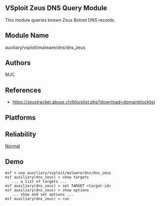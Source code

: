## VSploit Zeus DNS Query Module

This module queries known Zeus Botnet DNS records.


## Module Name
auxiliary/vsploit/malware/dns/dns_zeus

## Authors
MJC


## References
* https://zeustracker.abuse.ch/blocklist.php?download=domainblocklist




## Platforms


## Reliability
[Normal](https://github.com/rapid7/metasploit-framework/wiki/Exploit-Ranking)

## Demo

```
msf > use auxiliary/vsploit/malware/dns/dns_zeus
msf auxiliary(dns_zeus) > show targets
   ... a list of targets ...
msf auxiliary(dns_zeus) > set TARGET <target-id>
msf auxiliary(dns_zeus) > show options
   ... show and set options ...
msf auxiliary(dns_zeus) > run
```
    
    